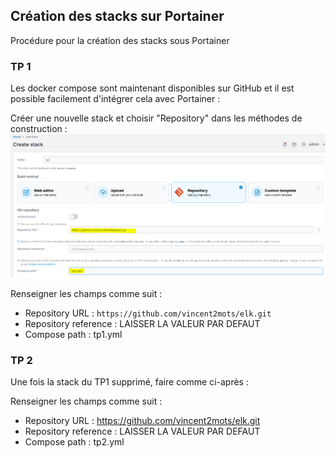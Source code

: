 ## Création des stacks sur Portainer

Procédure pour la création des stacks sous Portainer

### TP 1
Les docker compose sont maintenant disponibles sur GitHub et il est possible facilement d'intégrer cela avec Portainer :

Créer une nouvelle stack et choisir "Repository" dans les méthodes de construction :
![](https://raw.githubusercontent.com/vincent2mots/elk/main/Portainer/images/tp1.PNG)

Renseigner les champs comme suit :
- Repository URL : 
``` https://github.com/vincent2mots/elk.git ```
- Repository reference : LAISSER LA VALEUR PAR DEFAUT
- Compose path : tp1.yml

### TP 2
Une fois la stack du TP1 supprimé, faire comme ci-après :

Renseigner les champs comme suit :
- Repository URL : https://github.com/vincent2mots/elk.git
- Repository reference : LAISSER LA VALEUR PAR DEFAUT
- Compose path : tp2.yml